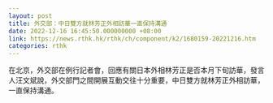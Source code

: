 ```yaml
---
layout: post
title: 外交部：中日雙方就林芳正外相訪華一直保持溝通
date: 2022-12-16 16:45:50.000000000 +08:00
link: https://news.rthk.hk/rthk/ch/component/k2/1680159-20221216.htm
categories: rthk
---
```


在北京，外交部在例行記者會，回應有關日本外相林芳正是否本月下旬訪華，發言人汪文斌說，外交部門之間開展互動交往十分重要，中日雙方就林芳正外相訪華，一直保持溝通。

